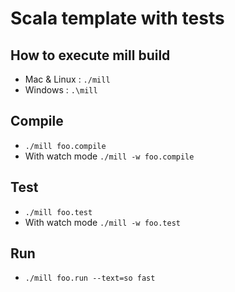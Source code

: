 # Scala template with tests

## How to execute mill build

- Mac & Linux : `./mill`
- Windows : `.\mill`

## Compile
- `./mill foo.compile`
- With watch mode `./mill -w foo.compile`

## Test
- `./mill foo.test`
- With watch mode `./mill -w foo.test`

## Run
- `./mill foo.run --text=so fast`